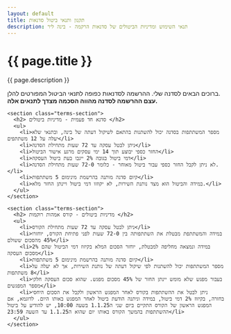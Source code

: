 ```yaml
---
layout: default
title: תקנון ותנאי ביטול סדנאות
description: תנאי השימוש ומדיניות הביטולים של סדנאות הרקמה - בינה ליר
---
```


<div class="container">
  <div class="page-head">
    <h1 class="page-title">{{ page.title }}</h1>
    <p class="page-description">{{ page.description }}</p>
  </div>
</div>

<div class="terms-page container animate">
  <div class="terms-content">
    <section class="terms-section">
      <p>
        ברוכים הבאים לסדנה שלי. ההרשמה לסדנאות כפופה לתנאי הביטול המפורטים להלן.
        <br>
       <b> עצם ההרשמה לסדנה מהווה הסכמה מצדך לתנאים אלה.</b>
      </p>
    </section>

    <section class="terms-section">
      <h2> סדנא חד פעמית - מדיניות ביטולים </h2>
      <ul>
        <li>מספר המשתתפות בסדנה יכול להשתנות בהתאם לשיקול דעתה של בינה, ובתנאי שלא יעלה על 12 משתתפים</li>
        <li>ניתן לבטל עסקה עד 72 שעות מתחילת הסדנה</li>
        <li>החזר כספי יבוצע תוך 14 ימי עסקים מרגע אישור הביטול</li>
        <li>דמי ביטול בגובה 2% ייגבו בעת ביטול העסקה</li>
        <li>לא ניתן לקבל החזר כספי עבור ביטול מאוחר - כלומר 72-0 שעות מתחילת הסדנה.</li>
        <li>קיום סדנה מותנה בהרשמת מינימום 5 משתתפות</li>
        <li>במידה והביטול הוא מצד נותנת השירות, לא יקוזזו דמי ביטול ויינתן החזר מלא.</li>
      </ul>
    </section>

    <section class="terms-section">
      <h2> מדיניות ביטולים - קורס אמהות רוקמות </h2>
      <ul>
        <li>ניתן לבטל עסקה עד 72 שעות מתחילת הקורס</li>
        <li>במידה והמשתתפת מבטלת את השתתפותה בין 72-0 שעות לפני פתיחת הקורס, יוחזרו 45% מהסכום ששולם</li>
        <li>במידה ונמצאה מחליפה למבטלת, יוחזר הסכום המלא בקיזוז דמי הביטול שהם 2% מסכום העסקה</li>
        <li>קיום סדנה מותנה בהרשמת מינימום 5 משתתפות</li>
        <li>מספר המשתתפות יכול להשתנות לפי שיקול דעתה של נותנת השירות, אך לא יעלה על 8 משתתפות</li>
        <li>בעבור מפגש שלא מומש יינתן החזר של 45% מסכום מפגש. שהוא סכום העסקה חלקי מספר המפגשים</li>
        <li>ניתן לבטל את ההשתתפות בקורס לאחר המפגש הראשון ולקבל את הסכום היחסי בחזרה, בקיזוז 2% דמי ביטול, במידה וניתנה הודעת ביטול לאחר המפגש באותו היום. לדוגמא, אם המפגש הראשון של הקורס התקיים ביום שני ה1.1.25 בשעה 10:00, יש להודיע על ביטול ההשתתפות בהמשך הקורס באותו יום שהוא ה1.1.25 עד השעה 23:59</li>
      </ul>
    </section>

  </div>
</div> 
